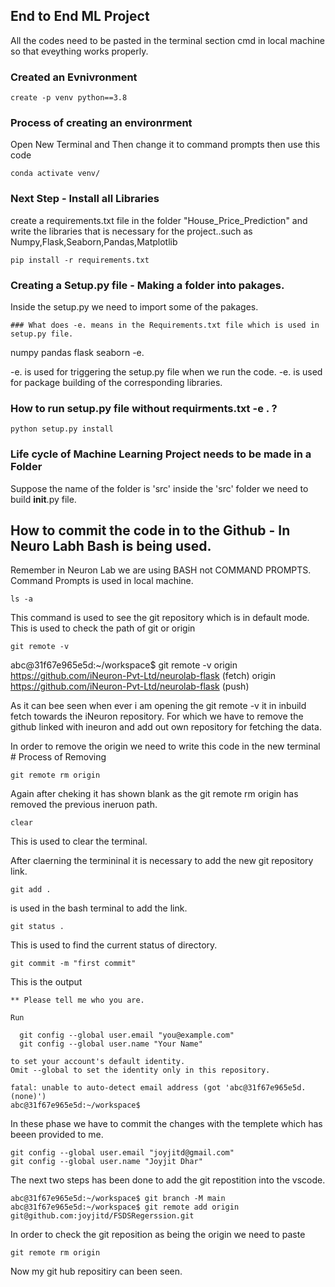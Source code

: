 ## End to End ML Project
All the codes need to be pasted in the terminal section cmd in local machine so that eveything works properly.
### Created an Evnivronment 
```
create -p venv python==3.8
```
### Process of creating an environrment 
Open New Terminal and Then change it to command prompts then use this code
```
conda activate venv/
```

### Next Step - Install all Libraries 
create a requirements.txt file in the folder "House_Price_Prediction" 
and write the libraries that is necessary for the project..such as 
Numpy,Flask,Seaborn,Pandas,Matplotlib
```
pip install -r requirements.txt
```
### Creating a Setup.py file - Making a folder into pakages. 
Inside the setup.py we need to import some of the pakages. 

```
### What does -e. means in the Requirements.txt file which is used in setup.py file. 
```
numpy 
pandas 
flask 
seaborn
-e. 

-e. is used for triggering the setup.py file when we run the code. -e. is used for package building of the corresponding libraries. 

### How to run setup.py file without requirments.txt -e . ?
```
python setup.py install
```

### Life cycle of Machine Learning Project needs to be made in a Folder 
Suppose the name of the folder is 'src' inside the 'src' folder we need to build __init__.py file. 

## How to commit the code in to the Github - In Neuro Labh Bash is being used.
Remember in Neuron Lab we are using BASH not COMMAND PROMPTS. Command Prompts is used in local machine.  
```
ls -a
```
This command is used to see the git repository which is in default mode. This is used to check the path of git or origin 
```
git remote -v
```
abc@31f67e965e5d:~/workspace$ git remote -v
origin  https://github.com/iNeuron-Pvt-Ltd/neurolab-flask (fetch)
origin  https://github.com/iNeuron-Pvt-Ltd/neurolab-flask (push)

As it can bee seen when ever i am opening the git remote -v it in inbuild fetch towards the iNeuron repository. 
For which we have to remove the github linked with ineuron and add out own repository for fetching the data. 

In order to remove the origin we need to write this code in the new terminal # Process of Removing 

```
git remote rm origin
```
Again after cheking it has shown blank as the git remote rm origin has removed the previous ineruon path. 

```
clear
```
This is used to clear the terminal. 

After claerning the termininal it is necessary to add the new git repository link.

```
git add . 
``` 
is used in the bash terminal to add the link. 

```
git status . 
```
This is used to find the current status of directory. 

```
git commit -m "first commit"
```

This is the output 
```
** Please tell me who you are.

Run

  git config --global user.email "you@example.com"
  git config --global user.name "Your Name"

to set your account's default identity.
Omit --global to set the identity only in this repository.

fatal: unable to auto-detect email address (got 'abc@31f67e965e5d.(none)')
abc@31f67e965e5d:~/workspace$ 
```

In these phase we have to commit the changes with the templete which has beeen provided to me. 
```
git config --global user.email "joyjitd@gmail.com"
git config --global user.name "Joyjit Dhar"
```
The next two steps has been done to add the git repostition into the vscode. 
```
abc@31f67e965e5d:~/workspace$ git branch -M main
abc@31f67e965e5d:~/workspace$ git remote add origin git@github.com:joyjitd/FSDSRegerssion.git   
```
In order to check the git reposition as being the origin  we need to paste 
```
git remote rm origin
```
Now my git hub repositiry can been seen. 








